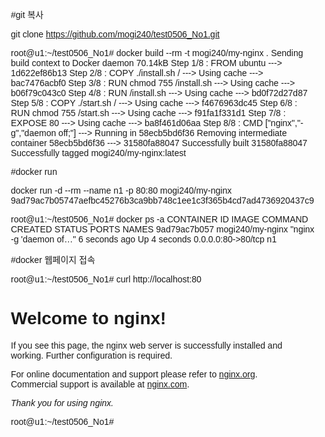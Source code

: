 
#git 복사

git clone https://github.com/mogi240/test0506_No1.git

<title>#docker 빌드</title>
root@u1:~/test0506_No1# docker build --rm -t mogi240/my-nginx .
Sending build context to Docker daemon  70.14kB
Step 1/8 : FROM ubuntu
 ---> 1d622ef86b13
Step 2/8 : COPY ./install.sh /
 ---> Using cache
 ---> bac7476acbf0
Step 3/8 : RUN chmod 755 /install.sh
 ---> Using cache
 ---> b06f79c043c0
Step 4/8 : RUN /install.sh
 ---> Using cache
 ---> bd0f72d27d87
Step 5/8 : COPY ./start.sh /
 ---> Using cache
 ---> f4676963dc45
Step 6/8 : RUN chmod 755 /start.sh
 ---> Using cache
 ---> f91fa1f331d1
Step 7/8 : EXPOSE 80
 ---> Using cache
 ---> ba8f461d06aa
Step 8/8 : CMD ["nginx","-g","daemon off;"]
 ---> Running in 58ecb5bd6f36
Removing intermediate container 58ecb5bd6f36
 ---> 31580fa88047
Successfully built 31580fa88047
Successfully tagged mogi240/my-nginx:latest



#docker run

docker run -d --rm --name n1 -p 80:80 mogi240/my-nginx
9ad79ac7b05747aefbc45276b3ca9bb748c1ee1c3f365b4cd7ad4736920437c9

>>>>>>>>>>>>>>>>>>>>>>>>>>>>>>>>>>>>>>>
root@u1:~/test0506_No1# docker ps -a
CONTAINER ID        IMAGE               COMMAND                  CREATED             STATUS              PORTS                NAMES
9ad79ac7b057        mogi240/my-nginx    "nginx -g 'daemon of…"   6 seconds ago       Up 4 seconds        0.0.0.0:80->80/tcp   n1



#docker 웹페이지 접속

root@u1:~/test0506_No1# curl http://localhost:80
<!DOCTYPE html>
<html>
<head>
<title>Welcome to nginx!</title>
<style>
    body {
        width: 35em;
        margin: 0 auto;
        font-family: Tahoma, Verdana, Arial, sans-serif;
    }
</style>
</head>
<body>
<h1>Welcome to nginx!</h1>
<p>If you see this page, the nginx web server is successfully installed and
working. Further configuration is required.</p>

<p>For online documentation and support please refer to
<a href="http://nginx.org/">nginx.org</a>.<br/>
Commercial support is available at
<a href="http://nginx.com/">nginx.com</a>.</p>

<p><em>Thank you for using nginx.</em></p>
</body>
</html>
root@u1:~/test0506_No1# 



